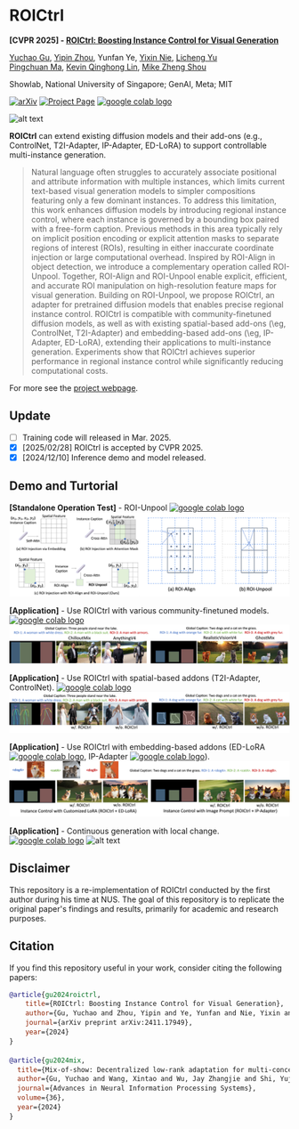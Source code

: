 # ROICtrl

**[CVPR 2025] - [ROICtrl: Boosting Instance Control for Visual Generation](https://arxiv.org/abs/2411.17949)**
<br/>

[Yuchao Gu](https://ycgu.site/),
[Yipin Zhou](https://yipin.github.io/),
Yunfan Ye,
[Yixin Nie](https://easonnie.github.io/),
[Licheng Yu](https://lichengunc.github.io/)<br/>
[Pingchuan Ma](https://pingchuan.ma/),
[Kevin Qinghong Lin](https://qinghonglin.github.io/),
[Mike Zheng Shou](https://sites.google.com/view/showlab)
<br/>

Showlab, National University of Singapore; GenAI, Meta; MIT

[![arXiv](https://img.shields.io/badge/arXiv-2411.17949-b31b1b.svg)](https://arxiv.org/abs/2411.17949)
[![Project Page](https://img.shields.io/badge/Project-Website-orange)](https://roictrl.github.io/)
<a href="https://drive.google.com/drive/folders/1bXqskly5kER_bJ47n9CwH9NQEkMHs3zi?usp=drive_link"><img src="https://colab.research.google.com/assets/colab-badge.svg" alt="google colab logo"></a>


![alt text](assets/teaser.png)

**ROICtrl** can extend existing diffusion models and their add-ons (e.g., ControlNet, T2I-Adapter, IP-Adapter, ED-LoRA) to support controllable multi-instance generation. 
>Natural language often struggles to accurately associate positional and attribute information with multiple instances, which limits current text-based visual generation models to simpler compositions featuring only a few dominant instances. To address this limitation, this work enhances diffusion models by introducing regional instance control, where each instance is governed by a bounding box paired with a free-form caption. Previous methods in this area typically rely on implicit position encoding or explicit attention masks to separate regions of interest (ROIs), resulting in either inaccurate coordinate injection or large computational overhead. Inspired by ROI-Align in object detection, we introduce a complementary operation called ROI-Unpool. Together, ROI-Align and ROI-Unpool enable explicit, efficient, and accurate ROI manipulation on high-resolution feature maps for visual generation. Building on ROI-Unpool, we propose ROICtrl, an adapter for pretrained diffusion models that enables precise regional instance control. ROICtrl is compatible with community-finetuned diffusion models, as well as with existing spatial-based add-ons (\eg, ControlNet, T2I-Adapter) and embedding-based add-ons (\eg, IP-Adapter, ED-LoRA), extending their applications to multi-instance generation. Experiments show that ROICtrl achieves superior performance in regional instance control while significantly reducing computational costs.

For more see the [project webpage](https://roictrl.github.io/).

## Update

- [ ] Training code will released in Mar. 2025.
- [x] [2025/02/28] ROICtrl is accepted by CVPR 2025.
- [x] [2024/12/10] Inference demo and model released.

## Demo and Turtorial

**[Standalone Operation Test]** - ROI-Unpool <a href="https://colab.research.google.com/drive/1bWFs4E7mztjEZLelxXMGiZ5dkQdBecOI?usp=drive_link"><img src="https://colab.research.google.com/assets/colab-badge.svg" alt="google colab logo"></a> 
![alt text](assets/method_comp.png)

**[Application]** - Use ROICtrl with various community-finetuned models. <a href="https://colab.research.google.com/drive/13gz_MmeQtvLAzJydkDIYmHyzHp5KZB-J?usp=drive_link"><img src="https://colab.research.google.com/assets/colab-badge.svg" alt="google colab logo"></a>
![alt text](assets/2_model_compatible.png)

**[Application]** - Use ROICtrl with spatial-based addons (T2I-Adapter, ControlNet). <a href="https://colab.research.google.com/drive/1HW1JsLxTjdZ6XnieksgUVZidCbU7fRCZ?usp=drive_link"><img src="https://colab.research.google.com/assets/colab-badge.svg" alt="google colab logo"></a>
![alt text](assets/3_compatible_t2iadapter.png)

**[Application]** - Use ROICtrl with embedding-based addons (ED-LoRA <a href="https://colab.research.google.com/drive/1Q3MD0PsyCHm9QsUmcqr0WBB8JTzFa2nW?usp=drive_link"><img src="https://colab.research.google.com/assets/colab-badge.svg" alt="google colab logo"></a>, IP-Adapter <a href="https://colab.research.google.com/drive/12uKPGgCygTQG4i3Hh8XJhdfSUONhgDMg?usp=drive_link"><img src="https://colab.research.google.com/assets/colab-badge.svg" alt="google colab logo"></a>).
![alt text](assets/4_compatible_identity.png)

**[Application]** - Continuous generation with local change. <a href="https://colab.research.google.com/drive/1288R1LAHkvl76BHtGuLKHusz9wqTycJU?usp=drive_link"><img src="https://colab.research.google.com/assets/colab-badge.svg" alt="google colab logo"></a>
![alt text](assets/5_continue_generation.png)

## Disclaimer

This repository is a re-implementation of ROICtrl conducted by the first author during his time at NUS. The goal of this repository is to replicate the original paper's findings and results, primarily for academic and research purposes.

## Citation

If you find this repository useful in your work, consider citing the following papers:

```bibtex
@article{gu2024roictrl,
    title={ROICtrl: Boosting Instance Control for Visual Generation},
    author={Gu, Yuchao and Zhou, Yipin and Ye, Yunfan and Nie, Yixin and Yu, Licheng and Ma, Pingchuan and Lin, Kevin Qinghong and Shou, Mike Zheng},
    journal={arXiv preprint arXiv:2411.17949},
    year={2024}
}

@article{gu2024mix,
  title={Mix-of-show: Decentralized low-rank adaptation for multi-concept customization of diffusion models},
  author={Gu, Yuchao and Wang, Xintao and Wu, Jay Zhangjie and Shi, Yujun and Chen, Yunpeng and Fan, Zihan and Xiao, Wuyou and Zhao, Rui and Chang, Shuning and Wu, Weijia and others},
  journal={Advances in Neural Information Processing Systems},
  volume={36},
  year={2024}
}
```
